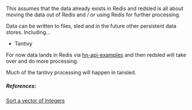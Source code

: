 
This assumes that the data already exists in Redis
and redsled is all about moving the data out of Redis
and / or using Redis for further processing.

Data can be written to files, sled and in the future
other persistent data stores.  Including...

* Tantivy

For now data lands in Redis via
[hn-api-examples](https://github.com/stormasm/hn-api-examples)
and then redsled will take over and do more processing.

Much of the tantivy processing will happen in tansled.

##### References:

[Sort a vector of Integers](https://rust-lang-nursery.github.io/rust-cookbook/algorithms/sorting.html)
